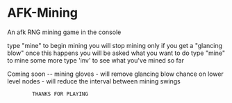 # AFK-Mining
An afk RNG mining game in the console

type "mine" to begin mining 
you will stop mining only if you get a "glancing blow" 
once this happens you will be asked what you want to do 
type "mine" to mine some more 
type 'inv' to see what you've mined so far 

Coming soon --
mining gloves - will remove glancing blow chance on lower level nodes 
              - will reduce the interval between mining swings
              
            
            THANKS FOR PLAYING
